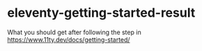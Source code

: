 # eleventy-getting-started-result
What you should get after following the step in https://www.11ty.dev/docs/getting-started/
